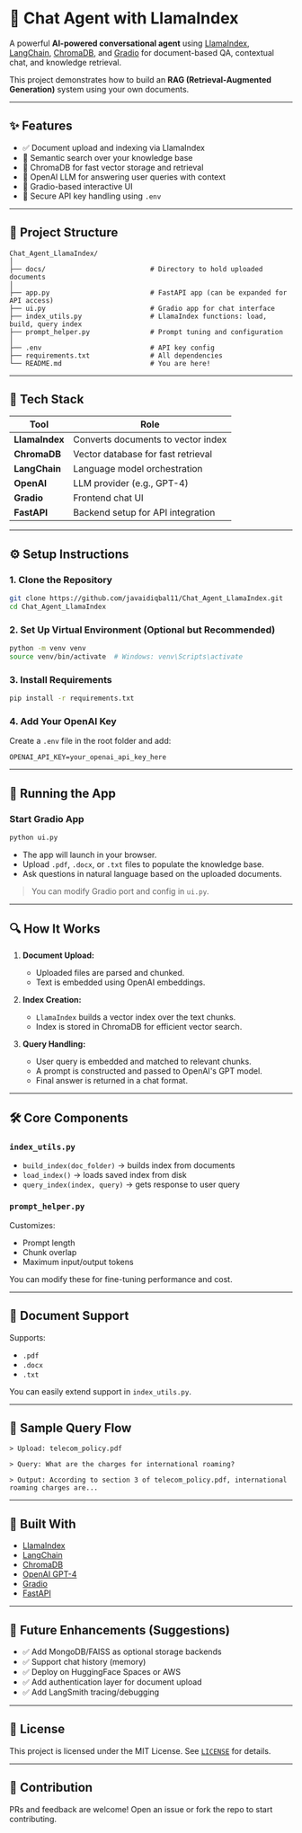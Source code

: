 # 🧠 Chat Agent with LlamaIndex

A powerful **AI-powered conversational agent** using [LlamaIndex](https://github.com/jerryjliu/llama_index), [LangChain](https://github.com/langchain-ai/langchain), [ChromaDB](https://www.trychroma.com/), and [Gradio](https://gradio.app/) for document-based QA, contextual chat, and knowledge retrieval.

This project demonstrates how to build an **RAG (Retrieval-Augmented Generation)** system using your own documents.

---

## ✨ Features

* ✅ Document upload and indexing via LlamaIndex
* 🧠 Semantic search over your knowledge base
* 📂 ChromaDB for fast vector storage and retrieval
* 💬 OpenAI LLM for answering user queries with context
* 🧪 Gradio-based interactive UI
* 🔐 Secure API key handling using `.env`

---

## 📁 Project Structure

```
Chat_Agent_LlamaIndex/
│
├── docs/                          # Directory to hold uploaded documents
│
├── app.py                         # FastAPI app (can be expanded for API access)
├── ui.py                          # Gradio app for chat interface
├── index_utils.py                 # LlamaIndex functions: load, build, query index
├── prompt_helper.py               # Prompt tuning and configuration
│
├── .env                           # API key config
├── requirements.txt               # All dependencies
└── README.md                      # You are here!
```

---

## 🧪 Tech Stack

| Tool           | Role                               |
| -------------- | ---------------------------------- |
| **LlamaIndex** | Converts documents to vector index |
| **ChromaDB**   | Vector database for fast retrieval |
| **LangChain**  | Language model orchestration       |
| **OpenAI**     | LLM provider (e.g., GPT-4)         |
| **Gradio**     | Frontend chat UI                   |
| **FastAPI**    | Backend setup for API integration  |

---

## ⚙️ Setup Instructions

### 1. Clone the Repository

```bash
git clone https://github.com/javaidiqbal11/Chat_Agent_LlamaIndex.git
cd Chat_Agent_LlamaIndex
```

### 2. Set Up Virtual Environment (Optional but Recommended)

```bash
python -m venv venv
source venv/bin/activate  # Windows: venv\Scripts\activate
```

### 3. Install Requirements

```bash
pip install -r requirements.txt
```

### 4. Add Your OpenAI Key

Create a `.env` file in the root folder and add:

```env
OPENAI_API_KEY=your_openai_api_key_here
```

---

## 🚀 Running the App

### Start Gradio App

```bash
python ui.py
```

* The app will launch in your browser.
* Upload `.pdf`, `.docx`, or `.txt` files to populate the knowledge base.
* Ask questions in natural language based on the uploaded documents.

> You can modify Gradio port and config in `ui.py`.

---

## 🔍 How It Works

1. **Document Upload:**

   * Uploaded files are parsed and chunked.
   * Text is embedded using OpenAI embeddings.

2. **Index Creation:**

   * `LlamaIndex` builds a vector index over the text chunks.
   * Index is stored in ChromaDB for efficient vector search.

3. **Query Handling:**

   * User query is embedded and matched to relevant chunks.
   * A prompt is constructed and passed to OpenAI's GPT model.
   * Final answer is returned in a chat format.

---

## 🛠️ Core Components

### `index_utils.py`

* `build_index(doc_folder)` → builds index from documents
* `load_index()` → loads saved index from disk
* `query_index(index, query)` → gets response to user query

### `prompt_helper.py`

Customizes:

* Prompt length
* Chunk overlap
* Maximum input/output tokens

You can modify these for fine-tuning performance and cost.

---

## 📂 Document Support

Supports:

* `.pdf`
* `.docx`
* `.txt`

You can easily extend support in `index_utils.py`.

---

## 🧪 Sample Query Flow

```text
> Upload: telecom_policy.pdf

> Query: What are the charges for international roaming?

> Output: According to section 3 of telecom_policy.pdf, international roaming charges are...
```

---

## 🧱 Built With

* [LlamaIndex](https://github.com/jerryjliu/llama_index)
* [LangChain](https://github.com/langchain-ai/langchain)
* [ChromaDB](https://www.trychroma.com/)
* [OpenAI GPT-4](https://platform.openai.com/)
* [Gradio](https://www.gradio.app/)
* [FastAPI](https://fastapi.tiangolo.com/)

---

## 📌 Future Enhancements (Suggestions)

* ✅ Add MongoDB/FAISS as optional storage backends
* ✅ Support chat history (memory)
* ✅ Deploy on HuggingFace Spaces or AWS
* ✅ Add authentication layer for document upload
* ✅ Add LangSmith tracing/debugging

---

## 📜 License

This project is licensed under the MIT License. See [`LICENSE`](LICENSE) for details.

---

## 🤝 Contribution

PRs and feedback are welcome! Open an issue or fork the repo to start contributing.

